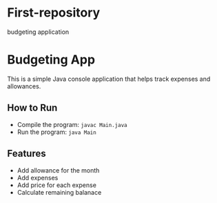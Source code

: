 # First-repository
budgeting application
# Budgeting App

This is a simple Java console application that helps track expenses and allowances.  

## How to Run
- Compile the program: `javac Main.java`
- Run the program: `java Main`

## Features
- Add allowance for the month
- Add expenses
- Add price for each expense
- Calculate remaining balanace

